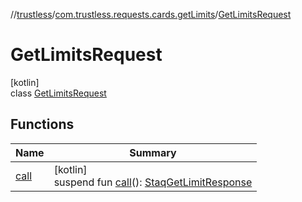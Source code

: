 //[trustless](../../../index.md)/[com.trustless.requests.cards.getLimits](../index.md)/[GetLimitsRequest](index.md)

# GetLimitsRequest

[kotlin]\
class [GetLimitsRequest](index.md)

## Functions

| Name | Summary |
|---|---|
| [call](call.md) | [kotlin]<br>suspend fun [call](call.md)(): [StaqGetLimitResponse](../../com.trustless.requests.cards/-staq-get-limit-response/index.md) |
